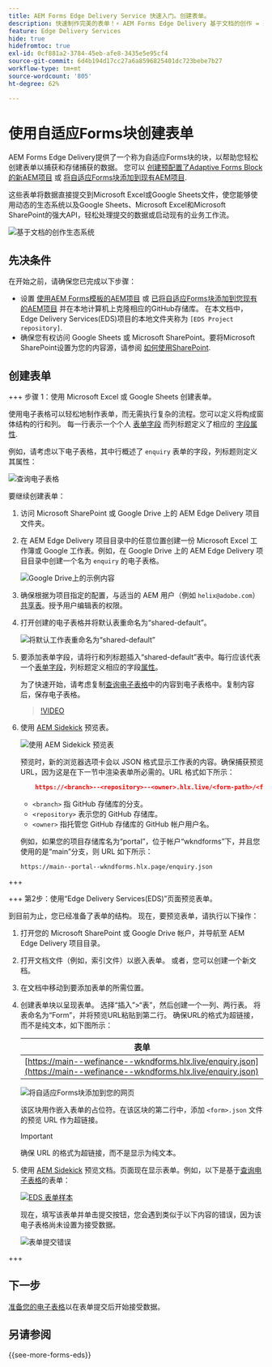 ```yaml
---
title: AEM Forms Edge Delivery Service 快速入门。创建表单。
description: 快速制作完美的表单！⚡ AEM Forms Edge Delivery 基于文档的创作 = 速度极快、SEO 友好的表单，让用户更加满意，搜索引擎更加优异。
feature: Edge Delivery Services
hide: true
hidefromtoc: true
exl-id: 0cf881a2-3784-45eb-afe8-3435e5e95cf4
source-git-commit: 6d4b194d17cc27a6a8596825401dc723bebe7b27
workflow-type: tm+mt
source-wordcount: '805'
ht-degree: 62%

---
```


# 使用自适应Forms块创建表单

AEM Forms Edge Delivery提供了一个称为自适应Forms块的块，以帮助您轻松创建表单以捕获和存储捕获的数据。 您可以 [创建预配置了Adaptive Forms Block的新AEM项目](/help/edge/docs/forms/tutorial.md#create-a-new-aem-project-pre-configured-with-adaptive-forms-block) 或 [将自适应Forms块添加到现有AEM项目](/help/edge/docs/forms/tutorial.md#add-adaptive-forms-block-to-your-existing-aem-project).

这些表单将数据直接提交到Microsoft Excel或Google Sheets文件，使您能够使用动态的生态系统以及Google Sheets、Microsoft Excel和Microsoft SharePoint的强大API，轻松处理提交的数据或启动现有的业务工作流。

![基于文档的创作生态系统](/help/edge/assets/document-based-authoring-workflow-create-form.png)




## 先决条件

在开始之前，请确保您已完成以下步骤：

* 设置 [使用AEM Forms模板的AEM项目](/help/edge/docs/forms/tutorial.md#create-a-new-aem-project-pre-configured-with-adaptive-forms-block) 或 [已将自适应Forms块添加到您现有的AEM项目](/help/edge/docs/forms/tutorial.md#add-adaptive-forms-block-to-your-existing-aem-project) 并在本地计算机上克隆相应的GitHub存储库。
在本文档中，Edge Delivery Services(EDS)项目的本地文件夹称为 `[EDS Project repository]`.
* 确保您有权访问 Google Sheets 或 Microsoft SharePoint。要将Microsoft SharePoint设置为您的内容源，请参阅 [如何使用SharePoint](https://www.aem.live/docs/setup-customer-SharePoint).



## 创建表单

<!-- 

+++ Step 1: Add the Adaptive Forms Block to your Edge Delivery Services (EDS) project.

The Adaptive  empowers users to create forms for an Edge Delivery Service Site. However, this block isn't included in the default AEM boilerplate (used to create an Edge Delivery Services project). To seamlessly integrate the Adaptive Forms Block into your Edge Delivery Services project:

1. **Clone the Adaptive Forms Block repository**: Clone the [Adaptive Forms Block repository](https://github.com/adobe-rnd/form-block) on your local machine. It contains the code to render the form on an EDS webpage. In this document, the local folder of your Forms Block repository is referred as `[Adaptive Forms Block repository]`.
1. **Locate the Adaptive Forms Block Repository:** Access the [Adaptive Forms Block repository]/blocks/src folder and copy its content. 

1. on your local machine and copy the `form` folder. 
1. **Paste the Adaptive Forms Block's code into your EDS Project:**
Navigate to the [EDS Project repository]/blocks/ folder on your local machine and create a 'form' folder. Paste the `[Adaptive Forms Block repository]/blocks/src content`, copied in perevious step to the `[EDS Project repository]/blocks/form` folder.
1. **Commit Changes to GitHub:** Check in the `[EDS Project repository]/blocks/form` folder and its underlying files to your Edge Delivery Services project on GitHub.

After completing these steps, the Adaptive Forms Block is successfully added to your Edge Delivery Services (EDS) project repository on GitHub. You can now create and add forms to a EDS Sites page.
 

**Troubleshooting GitHub build issues**

Ensure a smooth GitHub build process by addressing potential issues:

* **Resolve Module Path Error:**
    If you encounter the error "Unable to resolve path to module "'../../scripts/lib-franklin.js'", navigate to the [EDS Project]/blocks/forms/form.js file. Update the import statement by replacing the lib-franklin.js file with the aem.js file.

* **Handle Linting Errors:**
    Should you come across any linting errors, you can bypass them. Open the [EDS Project]/package.json file and modify the "lint" script from "lint": "npm run lint:js && npm run lint:css" to "lint": "echo 'skipping linting for now'". Save the file and commit the changes to your GitHub project.

+++

-->

+++ 步骤 1：使用 Microsoft Excel 或 Google Sheets 创建表单。

使用电子表格可以轻松地制作表单，而无需执行复杂的流程。您可以定义将构成窗体结构的行和列。 每一行表示一个个人 [表单字段](/help/edge/docs/forms/form-components.md#available-components) 而列标题定义了相应的 [字段属性](/help/edge/docs/forms/form-components.md#components-properties).

例如，请考虑以下电子表格，其中行概述了 `enquiry` 表单的字段，列标题则定义其属性：

![查询电子表格](/help/edge/assets/enquiry-form-spreadsheet.png)

要继续创建表单：

1. 访问 Microsoft SharePoint 或 Google Drive 上的 AEM Edge Delivery 项目文件夹。

1. 在 AEM Edge Delivery 项目目录中的任意位置创建一份 Microsoft Excel 工作簿或 Google 工作表。例如，在 Google Drive 上的 AEM Edge Delivery 项目目录中创建一个名为 `enquiry` 的电子表格。

   ![Google Drive上的示例内容](/help/edge/assets/upload-sample-files-to-your-content-folder.png)

1. 确保根据为项目指定的配置，与适当的 AEM 用户（例如 `helix@adobe.com`）[共享表](https://www.aem.live/docs/setup-customer-SharePoint)。授予用户编辑表的权限。

1. 打开创建的电子表格并将默认表重命名为“shared-default”。

   ![将默认工作表重命名为“shared-default”](/help/edge/assets/rename-sheet-to-shared-default.png)

1. 要添加表单字段，请将行和列标题插入“shared-default”表中。每行应该代表一个[表单字段](/help/edge/docs/forms/form-components.md#available-components)，列标题定义相应的字段[属性](/help/edge/docs/forms/form-components.md#components-properties)。


   为了快速开始，请考虑复制[查询电子表格](https://docs.google.com/spreadsheets/d/196lukD028RDK_evBelkOonPxC7w0l_IiJ-Yx3DvMfNk/edit#gid=0)中的内容到电子表格中。复制内容后，保存电子表格。

   >[!VIDEO](https://video.tv.adobe.com/v/3427468?quality=12&learn=on)


1. 使用 [AEM Sidekick](https://www.aem.live/developer/tutorial#preview-and-publish-your-content) 预览表。

   ![使用 AEM Sidekick 预览表](/help/edge/assets/preview-form.png)

   预览时，新的浏览器选项卡会以 JSON 格式显示工作表的内容。确保捕获预览 URL，因为这是在下一节中渲染表单所必需的。URL 格式如下所示：


   ```JSON
       https://<branch>--<repository>--<owner>.hlx.live/<form-path>/<form-file-name>.json
   ```

   * `<branch>` 指 GitHub 存储库的分支。
   * `<repository>` 表示您的 GitHub 存储库。
   * `<owner>` 指托管您 GitHub 存储库的 GitHub 帐户用户名。

   例如，如果您的项目存储库名为“portal”，位于帐户“wkndforms”下，并且您使用的是“main”分支，则 URL 如下所示：

   `https://main--portal--wkndforms.hlx.page/enquiry.json`


+++

+++ 第2步：使用“Edge Delivery Services(EDS)”页面预览表单。


到目前为止，您已经准备了表单的结构。 现在，要预览表单，请执行以下操作：

1. 打开您的 Microsoft SharePoint 或 Google Drive 帐户，并导航至 AEM Edge Delivery 项目目录。



1. 打开文档文件（例如，索引文件）以嵌入表单。 或者，您可以创建一个新文档。

1. 在文档中移动到要添加表单的所需位置。

1. 创建表单块以呈现表单。 选择“插入”>“表”，然后创建一个一列、两行表。 将表命名为“Form”，并将预览URL粘贴到第二行。 确保URL的格式为超链接，而不是纯文本，如下图所示：

   | 表单 |
   |---|
   | [https://main--wefinance--wkndforms.hlx.live/enquiry.json](https://main--wefinance--wkndforms.hlx.live/enquiry.json) |


   ![将自适应Forms块添加到您的网页](/help/edge/assets/add-adaptive-forms-block.png)

   该区块用作嵌入表单的占位符。在该区块的第二行中，添加 `<form>.json` 文件的预览 URL 作为超链接。

   >[!IMPORTANT]
   >
   >
   > 确保 URL 的格式为超链接，而不是显示为纯文本。


1. 使用 [AEM Sidekick](https://www.aem.live/developer/tutorial#preview-and-publish-your-content) 预览文档。页面现在显示表单。例如，以下是基于[查询电子表格](https://docs.google.com/spreadsheets/d/196lukD028RDK_evBelkOonPxC7w0l_IiJ-Yx3DvMfNk/edit#gid=0)的表单：


   [![EDS 表单样本](/help/edge/assets/eds-form.png)](https://main--portal--wkndforms.hlx.live/)

   现在，填写该表单并单击提交按钮，您会遇到类似于以下内容的错误，因为该电子表格尚未设置为接受数据。

   ![表单提交错误](/help/edge/assets/form-error.png)

+++


## 下一步

[准备您的电子表格](/help/edge/docs/forms/submit-forms.md)以在表单提交后开始接受数据。


## 另请参阅

{{see-more-forms-eds}}

